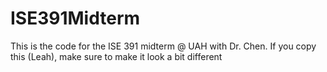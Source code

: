 # ISE391Midterm

This is the code for the ISE 391 midterm @ UAH with Dr. Chen. If you copy this (Leah), make sure to make it look a bit different 
